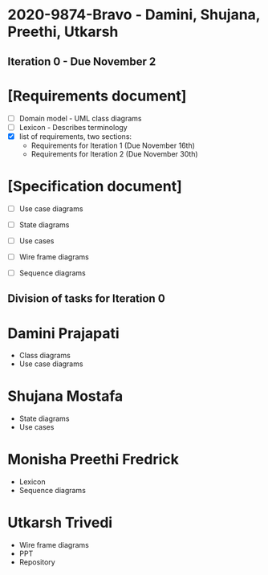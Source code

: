 # 2020-9874-Bravo - Damini, Shujana, Preethi, Utkarsh

## Iteration 0 - Due November 2

# [Requirements document]
  - [ ] Domain model - UML class diagrams
  - [ ] Lexicon - Describes terminology
  - [x] list of requirements, two sections:
    - Requirements for Iteration 1 (Due November 16th)
    - Requirements for Iteration 2 (Due November 30th)

# [Specification document]
  - [ ] Use case diagrams
  - [ ] State diagrams
  - [ ] Use cases
  - [ ] Wire frame diagrams
  - [ ] Sequence diagrams


## Division of tasks for Iteration 0    

# Damini Prajapati
 - Class diagrams
 - Use case diagrams

# Shujana Mostafa
  - State diagrams
  - Use cases

# Monisha Preethi Fredrick
  - Lexicon
  - Sequence diagrams

# Utkarsh Trivedi
  - Wire frame diagrams
  - PPT
  - Repository
